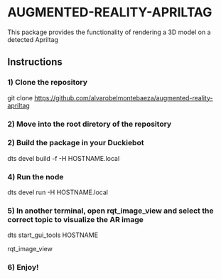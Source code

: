 # AUGMENTED-REALITY-APRILTAG

This package provides the functionality of rendering a 3D model on a detected Apriltag

## Instructions

### 1) Clone the repository

git clone https://github.com/alvarobelmontebaeza/augmented-reality-apriltag

### 2) Move into the root diretory of the repository

### 2) Build the package in your Duckiebot

dts devel build -f -H  HOSTNAME.local

### 4) Run the node

dts devel run -H HOSTNAME.local

### 5) In another terminal, open rqt_image_view and select the correct topic to visualize the AR image

dts start_gui_tools HOSTNAME

rqt_image_view

### 6) Enjoy!
